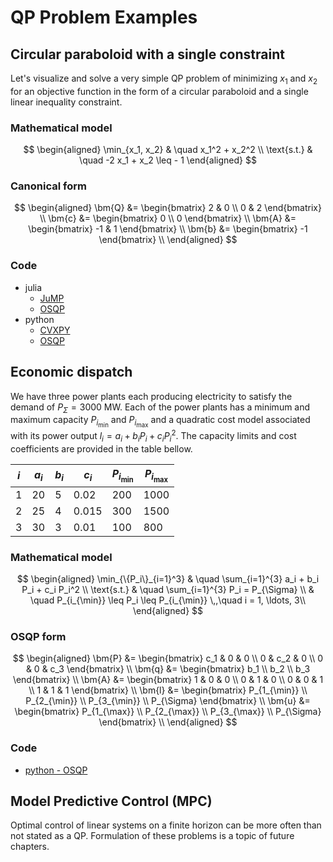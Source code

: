 # QP Problem Examples

## Circular paraboloid with a single constraint

Let's visualize and solve a very simple QP problem of minimizing $x_1$ and $x_2$ for an objective function in the form of a circular paraboloid and a single linear inequality constraint.

### Mathematical model
$$
\begin{aligned}
	\min_{x_1, x_2} & \quad x_1^2 + x_2^2 \\
	\text{s.t.} & \quad -2 x_1 + x_2 \leq - 1 
\end{aligned}
$$

### Canonical form
$$
\begin{aligned}
	\bm{Q} &= \begin{bmatrix} 2 & 0 \\ 0 & 2 \end{bmatrix} \\
	\bm{c} &= \begin{bmatrix} 0 \\ 0 \end{bmatrix} \\ 
	\bm{A} &= \begin{bmatrix} -1 & 1 \end{bmatrix} \\ 
	\bm{b} &= \begin{bmatrix} -1 \end{bmatrix} \\ 
\end{aligned}
$$

### Code
- julia
	- [JuMP](https://github.com/lieskjur/nmoc-julia/blob/main/src/quadratic_programming-JuMP.jl)
	- [OSQP](https://github.com/lieskjur/nmoc-julia/blob/main/src/quadratic_programming-OSQP.jl)
- python
	- [CVXPY](https://github.com/lieskjur/nmoc-python/blob/main/src/quadratic_programming-CVXPY.py)
	- [OSQP](https://github.com/lieskjur/nmoc-python/blob/main/src/quadratic_programming-OSQP.py)

## Economic dispatch
We have three power plants each producing electricity to satisfy the demand of $P_{\Sigma} = 3000$ MW. Each of the power plants has a minimum and maximum capacity $P_{i_{\min}}$ and $P_{i_{\max}}$ and a quadratic cost model associated with its power output $l_i = a_i + b_i P_i + c_i P_i^2$. The capacity limits and cost coefficients are provided in the table bellow.

| $i$         | $a_i$ | $b_i$ | $c_i$ | $P_{i_{\min}}$    | $P_{i_{\max}}$    |
|-------------|-------|-------|-------|-------------------|-------------------|
| 1           | 20    | 5     | 0.02  | 200               | 1000              |
| 2           | 25    | 4     | 0.015 | 300               | 1500              |
| 3           | 30    | 3     | 0.01  | 100               | 800               |

### Mathematical model
$$
\begin{aligned}
	\min_{\{P_i\}_{i=1}^3} & \quad \sum_{i=1}^{3} a_i + b_i P_i + c_i P_i^2 \\
	\text{s.t.} & \quad \sum_{i=1}^{3} P_i = P_{\Sigma} \\
	            & \quad P_{i_{\min}} \leq P_i \leq P_{i_{\min}} \,,\quad i = 1, \ldots, 3\\
\end{aligned}
$$

### OSQP form

$$
\begin{aligned}
	\bm{P} &= \begin{bmatrix} c_1 & 0 & 0 \\ 0 & c_2 & 0 \\ 0 & 0 & c_3 \end{bmatrix} \\
	\bm{q} &= \begin{bmatrix} b_1 \\ b_2 \\ b_3 \end{bmatrix} \\ 
	\bm{A} &= \begin{bmatrix} 1 & 0 & 0 \\ 0 & 1 & 0 \\ 0 & 0 & 1 \\ 1 & 1 & 1 \end{bmatrix} \\ 
	\bm{l} &= \begin{bmatrix} P_{1_{\min}} \\ P_{2_{\min}} \\ P_{3_{\min}} \\ P_{\Sigma} \end{bmatrix} \\ 
	\bm{u} &= \begin{bmatrix} P_{1_{\max}} \\ P_{2_{\max}} \\ P_{3_{\max}} \\ P_{\Sigma} \end{bmatrix} \\ 
\end{aligned}
$$

### Code
- [python - OSQP](https://github.com/lieskjur/nmoc-python/blob/main/src/economic_dispatch.py)

## Model Predictive Control (MPC)

Optimal control of linear systems on a finite horizon can be more often than not stated as a QP. Formulation of these problems is a topic of future chapters.
